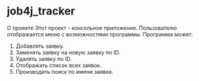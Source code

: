 # job4j_tracker
О проекте
Этот проект - консольное приложение. Пользователю отображается меню с возможностями программы.
Программа может:
1. Добавлять заявку.
1. Заменять заявку на новую заявку по ID.
1. Удалять заявку по ID.
1. Отображать список всех заявок.
1. Производить поиск по имени заявки.
